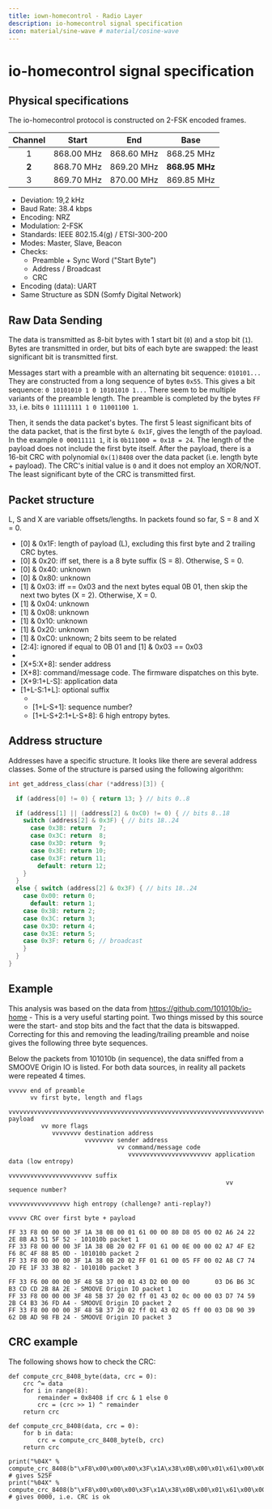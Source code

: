 ```yaml
---
title: iown-homecontrol - Radio Layer
description: io-homecontrol signal specification
icon: material/sine-wave # material/cosine-wave
---
```

<!--

| Baud Rate        | 4800 bps        |
| ---------------- | --------------- |
| 38400 bps        | 8               |
| Parity           | Odd             |
| Start Bit        | Logical Level 0 |
| Stop Bit         | Logical Level 1 |
| Character coding | NRZ             |

2FSK knows is binary which means it knows two states and tells us that the bit rate is equal the symbol rate: 1 bit (rate) = 1 symbol/modulation rate.
symbol rate = n baud (bd) = n symbols per second
symbol rate = pulse rate = pulses per second

- Modes of Operation: 3 * 2 (Each Mode can be Low Power)
  - Master
  - Slave
  - Beacon (Repeater)
- 3 Layer
  - Layer 1: RF Transmission - Bit Representation
    - UART Encoded
    - 38.400 bps
    - 26us Symbolrate
    - Repeated Key Duration: Frame is sent every 140 milliseconds
  - Layer 2: Frame (Data Link)
    - Preamble: 256 bit of alternating 1>0>1>0 ...
    - SyncWord / Start Byte
    - PACKET
    - CRC
  - Layer 3: Packet (Network):
    - Header
    - Address
    - Payload
    - Rolling Code
    - HMAC

time lag between two successive activations: 200 ms
-->

# io-homecontrol signal specification

## Physical specifications

The io-homecontrol protocol is constructed on 2-FSK encoded frames.

| Channel |   Start    |    End     |      Base      |
| :-----: | :--------: | :--------: | :------------: |
|    1    | 868.00 MHz | 868.60 MHz |   868.25 MHz   |
|  **2**  | 868.70 MHz | 869.20 MHz | **868.95 MHz** |
|    3    | 869.70 MHz | 870.00 MHz |   869.85 MHz   |

- Deviation: 19,2 kHz
- Baud Rate: 38.4 kbps
- Encoding: NRZ
- Modulation: 2-FSK
- Standards: IEEE 802.15.4(g) / ETSI-300-200
- Modes: Master, Slave, Beacon
- Checks:
  - Preamble + Sync Word ("Start Byte")
  - Address / Broadcast
  - CRC
- Encoding (data): UART
- Same Structure as SDN (Somfy Digital Network)

## Raw Data Sending

The data is transmitted as 8-bit bytes with 1 start bit (`0`) and a stop bit (`1`). Bytes are transmitted in order, but bits of each byte are swapped: the least significant bit is transmitted first.

Messages start with a preamble with an alternating bit sequence: `010101...` They are constructed from a long sequence of bytes `0x55`. This gives a bit sequence: `0 10101010 1 0 10101010 1...` There seem to be multiple variants of the preamble length. The preamble is completed by the bytes `FF 33`, i.e. bits `0 11111111 1 0 11001100 1`.

Then, it sends the data packet's bytes. The first 5 least significant bits of the data packet, that is the first byte `& 0x1F`, gives the length of the payload. In the example `0 00011111 1`, it is `0b111000 = 0x18 = 24`. The length of the payload does not include the first byte itself. After the payload, there is a 16-bit CRC with polynomial `0x(1)8408` over the data packet (i.e. length byte + payload). The CRC's initial value is `0` and it does not employ an XOR/NOT. The least significant byte of the CRC is transmitted first.

## Packet structure

L, S and X are variable offsets/lengths. In packets found so far, S = 8 and X = 0.

- [0] & 0x1F: length of payload (L), excluding this first byte and 2 trailing CRC bytes.
- [0] & 0x20: iff set, there is a 8 byte suffix (S = 8). Otherwise, S = 0.
- [0] & 0x40: unknown
- [0] & 0x80: unknown
- [1] & 0x03: iff == 0x03 and the next bytes equal 0B 01, then skip the next two bytes (X = 2). Otherwise, X = 0.
- [1] & 0x04: unknown
- [1] & 0x08: unknown
- [1] & 0x10: unknown
- [1] & 0x20: unknown
- [1] & 0xC0: unknown; 2 bits seem to be related
- [2:4]: ignored if equal to 0B 01 and [1] & 0x03 == 0x03
- [X+2:X+5]: address (presumably destination?)
- [X+5:X+8]: sender address
- [X+8]: command/message code. The firmware dispatches on this byte.
- [X+9:1+L-S]: application data
- [1+L-S:1+L]: optional suffix
  - [1+L-S+0]: unknown
  - [1+L-S+1]: sequence number?
  - [1+L-S+2:1+L-S+8]: 6 high entropy bytes.

## Address structure

Addresses have a specific structure. It looks like there are several address classes. Some of the structure is parsed using the following algorithm:

``` cpp
int get_address_class(char (*address)[3]) {

  if (address[0] != 0) { return 13; } // bits 0..8

  if (address[1] || (address[2] & 0xC0) != 0) { // bits 8..18
    switch (address[2] & 0x3F) { // bits 18..24
      case 0x3B: return  7;
      case 0x3C: return  8;
      case 0x3D: return  9;
      case 0x3E: return 10;
      case 0x3F: return 11;
        default: return 12;
    }
  }
  else { switch (address[2] & 0x3F) { // bits 18..24
    case 0x00: return 0;
      default: return 1;
    case 0x3B: return 2;
    case 0x3C: return 3;
    case 0x3D: return 4;
    case 0x3E: return 5;
    case 0x3F: return 6; // broadcast
    }
  }
}
```

## Example

This analysis was based on the data from https://github.com/101010b/io-home - This is a very useful starting point. Two things missed by this source were the start- and stop bits and the fact that the data is bitswapped. Correcting for this and removing the leading/trailing preamble and noise gives the following three byte sequences.

Below the packets from 101010b (in sequence), the data sniffed from a SMOOVE Origin IO is listed. For both data sources, in reality all packets were repeated 4 times.

```
vvvvv end of preamble
      vv first byte, length and flags
         vvvvvvvvvvvvvvvvvvvvvvvvvvvvvvvvvvvvvvvvvvvvvvvvvvvvvvvvvvvvvvvvvvvvvvv payload
         vv more flags
            vvvvvvvv destination address
                     vvvvvvvv sender address
                              vv command/message code
                                 vvvvvvvvvvvvvvvvvvvvvvv application data (low entropy)
                                                         vvvvvvvvvvvvvvvvvvvvvvv suffix
                                                            vv sequence number?
                                                               vvvvvvvvvvvvvvvvv high entropy (challenge? anti-replay?)
                                                                                 vvvvv CRC over first byte + payload

FF 33 F8 00 00 00 3F 1A 38 0B 00 01 61 00 00 80 D8 05 00 02 A6 24 22 2E 8B A3 51 5F 52 - 101010b packet 1
FF 33 F8 00 00 00 3F 1A 38 0B 20 02 FF 01 61 00 0E 00 00 02 A7 4F E2 F6 8C 4F 88 B5 0D - 101010b packet 2
FF 33 F8 00 00 00 3F 1A 38 0B 20 02 FF 01 61 00 05 FF 00 02 A8 C7 74 2D FE 1F 33 3B 82 - 101010b packet 3

FF 33 F6 00 00 00 3F 48 5B 37 00 01 43 D2 00 00 00       03 D6 B6 3C B3 CD CD 2B 8A 2E - SMOOVE Origin IO packet 1
FF 33 F8 00 00 00 3F 48 5B 37 20 02 ff 01 43 02 0c 00 00 03 D7 74 59 2B C4 B3 36 FD A4 - SMOOVE Origin IO packet 2
FF 33 F8 00 00 00 3F 48 5B 37 20 02 ff 01 43 02 05 ff 00 03 D8 90 39 62 DB AD 98 FB 24 - SMOOVE Origin IO packet 3
```

## CRC example

The following shows how to check the CRC:

```
def compute_crc_8408_byte(data, crc = 0):
    crc ^= data
    for i in range(8):
        remainder = 0x8408 if crc & 1 else 0
        crc = (crc >> 1) ^ remainder
    return crc

def compute_crc_8408(data, crc = 0):
    for b in data:
        crc = compute_crc_8408_byte(b, crc)
    return crc

print("%04X" % compute_crc_8408(b"\xF8\x00\x00\x00\x3F\x1A\x38\x0B\x00\x01\x61\x00\x00\x80\xD8\x05\x00\x02\xA6\x24\x22\x2E\x8B\xA3\x51")) # gives 525F
print("%04X" % compute_crc_8408(b"\xF8\x00\x00\x00\x3F\x1A\x38\x0B\x00\x01\x61\x00\x00\x80\xD8\x05\x00\x02\xA6\x24\x22\x2E\x8B\xA3\x51\x5F\x52")) # gives 0000, i.e. CRC is ok
```
